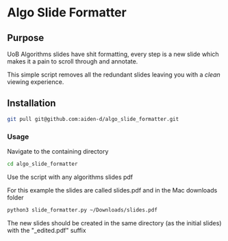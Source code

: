 # Algo Slide Formatter

## Purpose

UoB Algorithms slides have shit formatting, every step is a new slide which makes it a pain to scroll through and annotate.

This simple script removes all the redundant slides leaving you with a *clean* viewing experience.

## Installation

``` bash
git pull git@github.com:aiden-d/algo_slide_formatter.git
```

### Usage

Navigate to the containing directory

``` bash
cd algo_slide_formatter
```

Use the script with any algorithms slides pdf

For this example the slides are called slides.pdf and in the Mac downloads folder

``` bash
python3 slide_formatter.py ~/Downloads/slides.pdf
```

The new slides should be created in the same directory (as the initial slides) with the "_edited.pdf" suffix